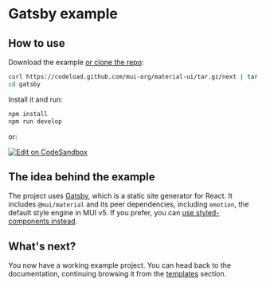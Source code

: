 # Gatsby example

## How to use

Download the example [or clone the repo](https://github.com/mui-org/material-ui):

<!-- #default-branch-switch -->

```sh
curl https://codeload.github.com/mui-org/material-ui/tar.gz/next | tar -xz --strip=2  material-ui-next/examples/gatsby
cd gatsby
```

Install it and run:

```sh
npm install
npm run develop
```

or:

<!-- #default-branch-switch -->

[![Edit on CodeSandbox](https://codesandbox.io/static/img/play-codesandbox.svg)](https://codesandbox.io/s/github/mui-org/material-ui/tree/next/examples/gatsby)

## The idea behind the example

The project uses [Gatsby](https://github.com/gatsbyjs/gatsby), which is a static site generator for React.
It includes `@mui/material` and its peer dependencies, including `emotion`, the default style engine in MUI v5.
If you prefer, you can [use styled-components instead](https://next.material-ui.com/guides/interoperability/#styled-components).

## What's next?

<!-- #default-branch-switch -->

You now have a working example project.
You can head back to the documentation, continuing browsing it from the [templates](https://next.material-ui.com/getting-started/templates/) section.
